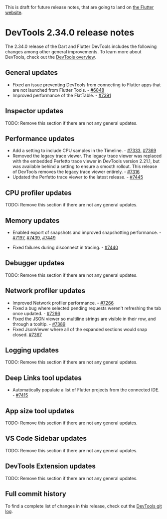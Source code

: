 This is draft for future release notes, that are going to land on
[the Flutter website](https://docs.flutter.dev/tools/devtools/release-notes).

# DevTools 2.34.0 release notes

The 2.34.0 release of the Dart and Flutter DevTools
includes the following changes among other general improvements.
To learn more about DevTools, check out the
[DevTools overview]({{site.url}}/tools/devtools/overview).

## General updates

* Fixed an issue preventing DevTools from connecting to Flutter apps that are not
launched from Flutter Tools. - [#6848](https://github.com/flutter/devtools/issues/6848)
* Improved performance of the FlatTable. -
  [#7391](https://github.com/flutter/devtools/pull/7391)

## Inspector updates

TODO: Remove this section if there are not any general updates.

## Performance updates
* Add a setting to include CPU samples in the Timeline. - [#7333](https://github.com/flutter/devtools/pull/7333), [#7369](https://github.com/flutter/devtools/pull/7369)
* Removed the legacy trace viewer. The legacy trace viewer was replaced with the
embedded Perfetto trace viewer in DevTools version 2.21.1, but was available
behind a setting to ensure a smooth rollout. This release of DevTools removes
the legacy trace viewer entirely. - [#7316](https://github.com/flutter/devtools/pull/7316)
* Updated the Perfetto trace viewer to the latest release. - [#7445](https://github.com/flutter/devtools/pull/7445)

## CPU profiler updates

TODO: Remove this section if there are not any general updates.

## Memory updates

* Enabled export of snapshots and improved snapshotting
performance. - [#7197](https://github.com/flutter/devtools/pull/7197), [#7439](https://github.com/flutter/devtools/pull/7439), [#7449](https://github.com/flutter/devtools/pull/7449)

* Fixed failures during disconnect in tracing. - [#7440](https://github.com/flutter/devtools/pull/7440)

## Debugger updates

TODO: Remove this section if there are not any general updates.

## Network profiler updates

* Improved Network profiler performance. - [#7266](https://github.com/flutter/devtools/pull/7266)
* Fixed a bug where selected pending requests weren't refreshing the tab once updated. - [#7266](https://github.com/flutter/devtools/pull/7266)
* Fixed the JSON viewer so multiline strings are visible in their row, and
  through a tooltip. - [#7389](https://github.com/flutter/devtools/pull/7389)
* Fixed JsonViewer where all of the expanded sections would snap closed. [#7367](https://github.com/flutter/devtools/pull/7367)

## Logging updates

TODO: Remove this section if there are not any general updates.

## Deep Links tool updates

* Automatically populate a list of Flutter projects from the connected
IDE. - [#7415](https://github.com/flutter/devtools/pull/7415)

## App size tool updates

TODO: Remove this section if there are not any general updates.

## VS Code Sidebar updates

TODO: Remove this section if there are not any general updates.

## DevTools Extension updates

TODO: Remove this section if there are not any general updates.

## Full commit history

To find a complete list of changes in this release, check out the
[DevTools git log](https://github.com/flutter/devtools/tree/v2.34.0).
